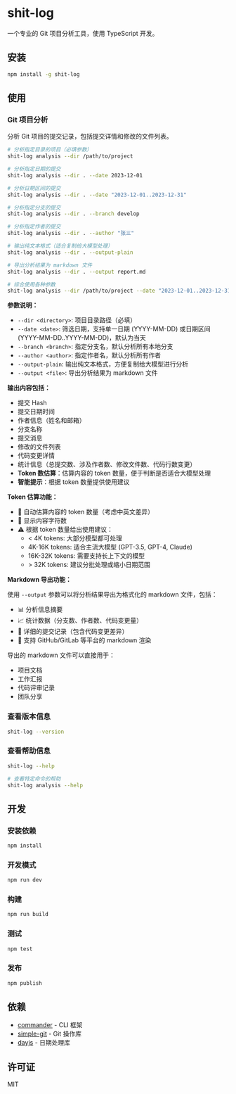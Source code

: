 # shit-log

一个专业的 Git 项目分析工具，使用 TypeScript 开发。

## 安装

```bash
npm install -g shit-log
```

## 使用

### Git 项目分析

分析 Git 项目的提交记录，包括提交详情和修改的文件列表。

```bash
# 分析指定目录的项目（必填参数）
shit-log analysis --dir /path/to/project

# 分析指定日期的提交
shit-log analysis --dir . --date 2023-12-01

# 分析日期区间的提交
shit-log analysis --dir . --date "2023-12-01..2023-12-31"

# 分析指定分支的提交
shit-log analysis --dir . --branch develop

# 分析指定作者的提交
shit-log analysis --dir . --author "张三"

# 输出纯文本格式（适合复制给大模型处理）
shit-log analysis --dir . --output-plain

# 导出分析结果为 markdown 文件
shit-log analysis --dir . --output report.md

# 综合使用各种参数
shit-log analysis --dir /path/to/project --date "2023-12-01..2023-12-31" --branch main --author "李四" --output report.md
```

**参数说明：**

- `--dir <directory>`: 项目目录路径（必填）
- `--date <date>`: 筛选日期，支持单一日期 (YYYY-MM-DD) 或日期区间 (YYYY-MM-DD..YYYY-MM-DD)，默认为当天
- `--branch <branch>`: 指定分支名，默认分析所有本地分支
- `--author <author>`: 指定作者名，默认分析所有作者
- `--output-plain`: 输出纯文本格式，方便复制给大模型进行分析
- `--output <file>`: 导出分析结果为 markdown 文件

**输出内容包括：**

- 提交 Hash
- 提交日期时间
- 作者信息（姓名和邮箱）
- 分支名称
- 提交消息
- 修改的文件列表
- 代码变更详情
- 统计信息（总提交数、涉及作者数、修改文件数、代码行数变更）
- **Token 数估算**：估算内容的 token 数量，便于判断是否适合大模型处理
- **智能提示**：根据 token 数量提供使用建议

**Token 估算功能：**

- 🤖 自动估算内容的 token 数量（考虑中英文差异）
- 📄 显示内容字符数
- ⚠️ 根据 token 数量给出使用建议：
  - < 4K tokens: 大部分模型都可处理
  - 4K-16K tokens: 适合主流大模型 (GPT-3.5, GPT-4, Claude)
  - 16K-32K tokens: 需要支持长上下文的模型
  - \> 32K tokens: 建议分批处理或缩小日期范围

**Markdown 导出功能：**

使用 `--output` 参数可以将分析结果导出为格式化的 markdown 文件，包括：

- 📊 分析信息摘要
- 📈 统计数据（分支数、作者数、代码变更量）
- 📝 详细的提交记录（包含代码变更差异）
- 🔗 支持 GitHub/GitLab 等平台的 markdown 渲染

导出的 markdown 文件可以直接用于：

- 项目文档
- 工作汇报
- 代码评审记录
- 团队分享

### 查看版本信息

```bash
shit-log --version
```

### 查看帮助信息

```bash
shit-log --help

# 查看特定命令的帮助
shit-log analysis --help
```

## 开发

### 安装依赖

```bash
npm install
```

### 开发模式

```bash
npm run dev
```

### 构建

```bash
npm run build
```

### 测试

```bash
npm test
```

### 发布

```bash
npm publish
```

## 依赖

- [commander](https://github.com/tj/commander.js/) - CLI 框架
- [simple-git](https://github.com/steveukx/git-js) - Git 操作库
- [dayjs](https://github.com/iamkun/dayjs) - 日期处理库

## 许可证

MIT
